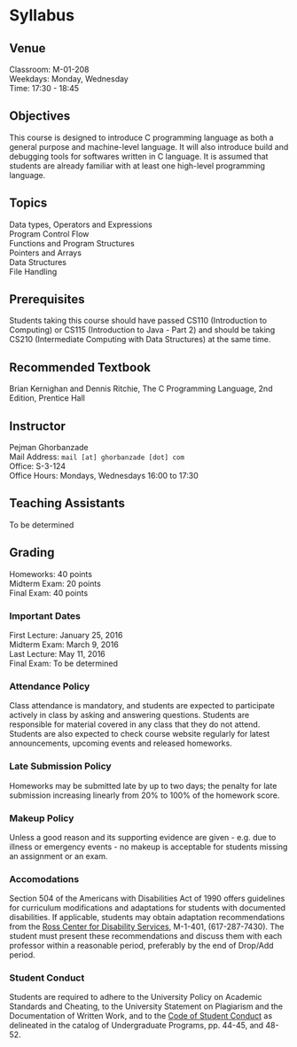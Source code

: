 # Syllabus

## Venue
Classroom: M-01-208  
Weekdays: Monday, Wednesday  
Time: 17:30 - 18:45

## Objectives
This course is designed to introduce C programming language as both a general purpose and machine-level language.
It will also introduce build and debugging tools for softwares written in C language.
It is assumed that students are already familiar with at least one high-level programming language.

## Topics
Data types, Operators and Expressions  
Program Control Flow  
Functions and Program Structures  
Pointers and Arrays  
Data Structures  
File Handling

## Prerequisites
Students taking this course should have passed CS110 (Introduction to Computing) or CS115 (Introduction to Java - Part 2) and should be taking CS210 (Intermediate Computing with Data Structures) at the same time.

## Recommended Textbook
Brian Kernighan and Dennis Ritchie, The C Programming Language, 2nd Edition, Prentice Hall

## Instructor
Pejman Ghorbanzade  
Mail Address: ``mail [at] ghorbanzade [dot] com``  
Office: S-3-124  
Office Hours: Mondays, Wednesdays 16:00 to 17:30

## Teaching Assistants
To be determined

## Grading
Homeworks: 40 points  
Midterm Exam: 20 points  
Final Exam: 40 points

### Important Dates
First Lecture: January 25, 2016  
Midterm Exam: March 9, 2016  
Last Lecture: May 11, 2016  
Final Exam: To be determined

### Attendance Policy
Class attendance is mandatory, and students are expected to participate actively in class by asking and answering questions.
Students are responsible for material covered in any class that they do not attend.
Students are also expected to check course website regularly for latest announcements, upcoming events and released homeworks.

### Late Submission Policy
Homeworks may be submitted late by up to two days; the penalty for late submission increasing linearly from 20% to 100% of the homework score.

### Makeup Policy
Unless a good reason and its supporting evidence are given - e.g. due to illness or emergency events - no makeup is acceptable for students missing an assignment or an exam.

### Accomodations
Section 504 of the Americans with Disabilities Act of 1990 offers guidelines for curriculum modifications and adaptations for students with documented disabilities. If applicable, students may obtain adaptation recommendations from the [Ross Center for Disability Services], M-1-401, (617-287-7430). The student must present these recommendations and discuss them with each professor within a reasonable period, preferably by the end of Drop/Add period.

### Student Conduct
Students are required to adhere to the University Policy on Academic Standards and Cheating, to the University Statement on Plagiarism and the Documentation of Written Work, and to the [Code of Student Conduct] as delineated in the catalog of Undergraduate Programs, pp. 44-45, and 48-52.

[Ross Center for Disability Services]: http://www.umb.edu/academics/vpass/disability
[Code of Student Conduct]: http://www.umb.edu/life_on_campus/policies/community/code
